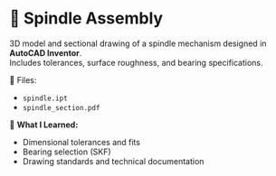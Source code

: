 # 🔧 Spindle Assembly

3D model and sectional drawing of a spindle mechanism designed in **AutoCAD Inventor**.  
Includes tolerances, surface roughness, and bearing specifications.

📄 Files:
- `spindle.ipt`
- `spindle_section.pdf`

🧠 **What I Learned:**
- Dimensional tolerances and fits
- Bearing selection (SKF)
- Drawing standards and technical documentation

